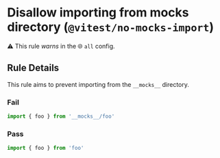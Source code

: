 # Disallow importing from __mocks__ directory (`@vitest/no-mocks-import`)

⚠️ This rule _warns_ in the 🌐 `all` config.

<!-- end auto-generated rule header -->

## Rule Details

This rule aims to prevent importing from the `__mocks__` directory.

### Fail

```ts
import { foo } from '__mocks__/foo'
```

### Pass

```ts
import { foo } from 'foo'
```
